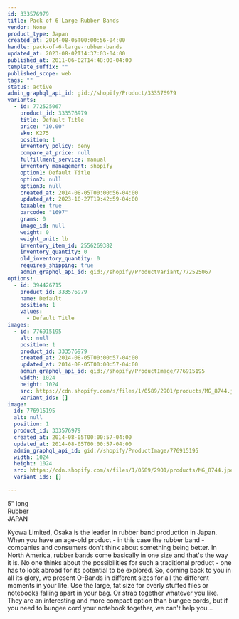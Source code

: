 ```yaml
---
id: 333576979
title: Pack of 6 Large Rubber Bands
vendor: None
product_type: Japan
created_at: 2014-08-05T00:00:56-04:00
handle: pack-of-6-large-rubber-bands
updated_at: 2023-08-02T14:37:03-04:00
published_at: 2011-06-02T14:48:00-04:00
template_suffix: ""
published_scope: web
tags: ""
status: active
admin_graphql_api_id: gid://shopify/Product/333576979
variants:
  - id: 772525067
    product_id: 333576979
    title: Default Title
    price: "10.00"
    sku: K275
    position: 1
    inventory_policy: deny
    compare_at_price: null
    fulfillment_service: manual
    inventory_management: shopify
    option1: Default Title
    option2: null
    option3: null
    created_at: 2014-08-05T00:00:56-04:00
    updated_at: 2023-10-27T19:42:59-04:00
    taxable: true
    barcode: "1697"
    grams: 0
    image_id: null
    weight: 0
    weight_unit: lb
    inventory_item_id: 2556269382
    inventory_quantity: 0
    old_inventory_quantity: 0
    requires_shipping: true
    admin_graphql_api_id: gid://shopify/ProductVariant/772525067
options:
  - id: 394426715
    product_id: 333576979
    name: Default
    position: 1
    values:
      - Default Title
images:
  - id: 776915195
    alt: null
    position: 1
    product_id: 333576979
    created_at: 2014-08-05T00:00:57-04:00
    updated_at: 2014-08-05T00:00:57-04:00
    admin_graphql_api_id: gid://shopify/ProductImage/776915195
    width: 1024
    height: 1024
    src: https://cdn.shopify.com/s/files/1/0589/2901/products/MG_8744.jpeg?v=1407211257
    variant_ids: []
image:
  id: 776915195
  alt: null
  position: 1
  product_id: 333576979
  created_at: 2014-08-05T00:00:57-04:00
  updated_at: 2014-08-05T00:00:57-04:00
  admin_graphql_api_id: gid://shopify/ProductImage/776915195
  width: 1024
  height: 1024
  src: https://cdn.shopify.com/s/files/1/0589/2901/products/MG_8744.jpeg?v=1407211257
  variant_ids: []

---
```


5" long  
Rubber  
JAPAN

Kyowa Limited, Osaka is the leader in rubber band production in Japan. When you have an age-old product - in this case the rubber band - companies and consumers don't think about something being better. In North America, rubber bands come basically in one size and that's the way it is. No one thinks about the possibilities for such a traditional product - one has to look abroad for its potential to be explored. So, coming back to you in all its glory, we present O-Bands in different sizes for all the different moments in your life. Use the large, fat size for overly stuffed files or notebooks falling apart in your bag. Or strap together whatever you like. They are an interesting and more compact option than bungee cords, but if you need to bungee cord your notebook together, we can't help you...